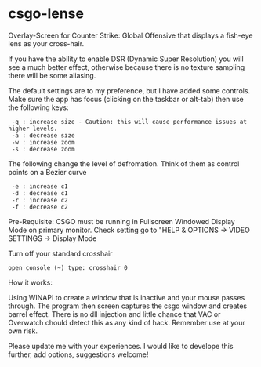 # csgo-lense
Overlay-Screen for Counter Strike: Global Offensive that displays a fish-eye lens as your cross-hair.

If you have the ability to enable DSR (Dynamic Super Resolution) you will see a much better effect, otherwise because there is no texture sampling there will be some aliasing.

The default settings are to my preference, but I have added some controls. Make sure the app has focus (clicking on the taskbar or alt-tab) then use the following keys:

     -q : increase size - Caution: this will cause performance issues at higher levels.
     -a : decrease size
     -w : increase zoom 
     -s : decrease zoom
     
 The following change the level of defromation. Think of them as control points on a Bezier curve 
 
     -e : increase c1
     -d : decrease c1
     -r : increase c2
     -f : decrease c2
 
Pre-Requisite:
  CSGO must be running in Fullscreen Windowed Display Mode on primary monitor.
  Check setting go to "HELP & OPTIONS -> VIDEO SETTINGS -> Display Mode
  
Turn off your standard crosshair
    
    open console (~) type: crosshair 0
   
How it works:

  Using WINAPI to create a window that is inactive and your mouse passes through.
  The program then screen captures the csgo window and creates barrel effect. There is no dll injection and little chance that VAC or Overwatch chould detect this as any kind of hack. Remember use at your own risk. 
  

Please update me with your experiences. I would like to develope this further, add options, suggestions welcome!

